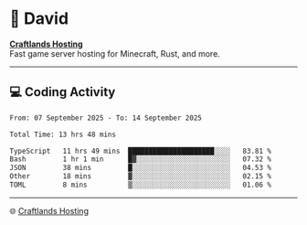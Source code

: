 # 👋 David

**[Craftlands Hosting](https://craftlands.host)**  
Fast game server hosting for Minecraft, Rust, and more.

---

## 💻 Coding Activity

<!--START_SECTION:waka-->

```txt
From: 07 September 2025 - To: 14 September 2025

Total Time: 13 hrs 48 mins

TypeScript   11 hrs 49 mins  █████████████████████░░░░   83.81 %
Bash         1 hr 1 min      █▓░░░░░░░░░░░░░░░░░░░░░░░   07.32 %
JSON         38 mins         █░░░░░░░░░░░░░░░░░░░░░░░░   04.53 %
Other        18 mins         ▓░░░░░░░░░░░░░░░░░░░░░░░░   02.15 %
TOML         8 mins          ▒░░░░░░░░░░░░░░░░░░░░░░░░   01.06 %
```

<!--END_SECTION:waka-->

---

🌐 [Craftlands Hosting](https://craftlands.host)  
